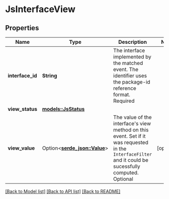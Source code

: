 # JsInterfaceView

## Properties

Name | Type | Description | Notes
------------ | ------------- | ------------- | -------------
**interface_id** | **String** | The interface implemented by the matched event. The identifier uses the package-id reference format.  Required | 
**view_status** | [**models::JsStatus**](JsStatus.md) |  | 
**view_value** | Option<[**serde_json::Value**](.md)> | The value of the interface's view method on this event. Set if it was requested in the ``InterfaceFilter`` and it could be sucessfully computed. Optional | [optional]

[[Back to Model list]](../README.md#documentation-for-models) [[Back to API list]](../README.md#documentation-for-api-endpoints) [[Back to README]](../README.md)


